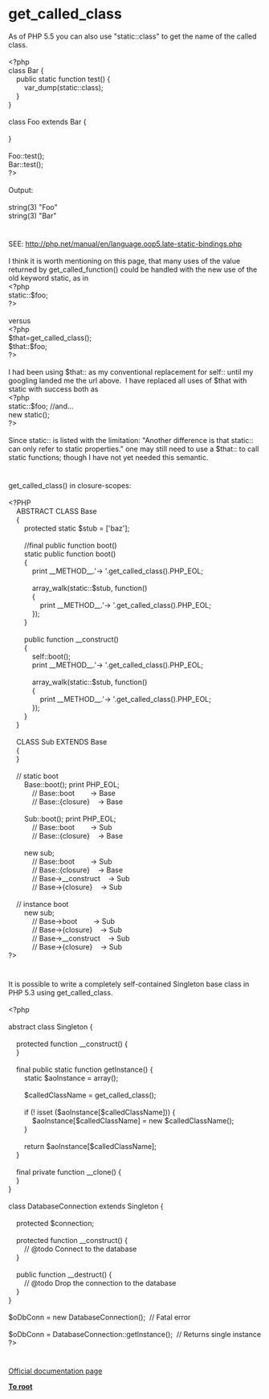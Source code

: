 # get_called_class




<div class="phpcode"><span class="html">
As of PHP 5.5 you can also use &quot;static::class&quot; to get the name of the called class.<br><br><span class="default">&lt;?php<br></span><span class="keyword">class </span><span class="default">Bar </span><span class="keyword">{<br>&#xA0; &#xA0; public static function </span><span class="default">test</span><span class="keyword">() {<br>&#xA0; &#xA0; &#xA0; &#xA0; </span><span class="default">var_dump</span><span class="keyword">(static::class);<br>&#xA0; &#xA0; }<br>}<br><br>class </span><span class="default">Foo </span><span class="keyword">extends </span><span class="default">Bar </span><span class="keyword">{<br><br>}<br><br></span><span class="default">Foo</span><span class="keyword">::</span><span class="default">test</span><span class="keyword">();<br></span><span class="default">Bar</span><span class="keyword">::</span><span class="default">test</span><span class="keyword">();<br></span><span class="default">?&gt;<br></span><br>Output:<br><br>string(3) &quot;Foo&quot;<br>string(3) &quot;Bar&quot;</span>
</div>
  

#


<div class="phpcode"><span class="html">
SEE: <a href="http://php.net/manual/en/language.oop5.late-static-bindings.php" rel="nofollow" target="_blank">http://php.net/manual/en/language.oop5.late-static-bindings.php</a><br><br>I think it is worth mentioning on this page, that many uses of the value returned by get_called_function() could be handled with the new use of the old keyword static, as in<br><span class="default">&lt;?php <br></span><span class="keyword">static::</span><span class="default">$foo</span><span class="keyword">;<br></span><span class="default">?&gt;<br></span><br>versus<br><span class="default">&lt;?php<br>$that</span><span class="keyword">=</span><span class="default">get_called_class</span><span class="keyword">();<br></span><span class="default">$that</span><span class="keyword">::</span><span class="default">$foo</span><span class="keyword">;<br></span><span class="default">?&gt;<br></span><br>I had been using $that:: as my conventional replacement for self:: until my googling landed me the url above.&#xA0; I have replaced all uses of $that with static with success both as <br><span class="default">&lt;?php <br></span><span class="keyword">static::</span><span class="default">$foo</span><span class="keyword">; </span><span class="comment">//and...<br></span><span class="keyword">new static();<br></span><span class="default">?&gt;<br></span><br>Since static:: is listed with the limitation: &quot;Another difference is that static:: can only refer to static properties.&quot; one may still need to use a $that:: to call static functions; though I have not yet needed this semantic.</span>
</div>
  

#


<div class="phpcode"><span class="html">
get_called_class() in closure-scopes:<br><br><span class="default">&lt;?PHP<br>&#xA0; &#xA0; </span><span class="keyword">ABSTRACT CLASS </span><span class="default">Base<br>&#xA0; &#xA0; </span><span class="keyword">{<br>&#xA0; &#xA0; &#xA0; &#xA0; protected static </span><span class="default">$stub </span><span class="keyword">= [</span><span class="string">&apos;baz&apos;</span><span class="keyword">];<br>&#xA0; &#xA0; &#xA0; &#xA0; <br>&#xA0; &#xA0; &#xA0; &#xA0; </span><span class="comment">//final public function boot()<br>&#xA0; &#xA0; &#xA0; &#xA0; </span><span class="keyword">static public function </span><span class="default">boot</span><span class="keyword">()<br>&#xA0; &#xA0; &#xA0; &#xA0; {<br>&#xA0; &#xA0; &#xA0; &#xA0; &#xA0; &#xA0; print </span><span class="default">__METHOD__</span><span class="keyword">.</span><span class="string">&apos;-&gt; &apos;</span><span class="keyword">.</span><span class="default">get_called_class</span><span class="keyword">().</span><span class="default">PHP_EOL</span><span class="keyword">;<br>&#xA0; &#xA0; &#xA0; &#xA0; &#xA0; &#xA0; <br>&#xA0; &#xA0; &#xA0; &#xA0; &#xA0; &#xA0; </span><span class="default">array_walk</span><span class="keyword">(static::</span><span class="default">$stub</span><span class="keyword">, function()<br>&#xA0; &#xA0; &#xA0; &#xA0; &#xA0; &#xA0; {<br>&#xA0; &#xA0; &#xA0; &#xA0; &#xA0; &#xA0; &#xA0; &#xA0; print </span><span class="default">__METHOD__</span><span class="keyword">.</span><span class="string">&apos;-&gt; &apos;</span><span class="keyword">.</span><span class="default">get_called_class</span><span class="keyword">().</span><span class="default">PHP_EOL</span><span class="keyword">;<br>&#xA0; &#xA0; &#xA0; &#xA0; &#xA0; &#xA0; });<br>&#xA0; &#xA0; &#xA0; &#xA0; }<br>&#xA0; &#xA0; &#xA0; &#xA0; <br>&#xA0; &#xA0; &#xA0; &#xA0; public function </span><span class="default">__construct</span><span class="keyword">()<br>&#xA0; &#xA0; &#xA0; &#xA0; {<br>&#xA0; &#xA0; &#xA0; &#xA0; &#xA0; &#xA0; </span><span class="default">self</span><span class="keyword">::</span><span class="default">boot</span><span class="keyword">();<br>&#xA0; &#xA0; &#xA0; &#xA0; &#xA0; &#xA0; print </span><span class="default">__METHOD__</span><span class="keyword">.</span><span class="string">&apos;-&gt; &apos;</span><span class="keyword">.</span><span class="default">get_called_class</span><span class="keyword">().</span><span class="default">PHP_EOL</span><span class="keyword">;<br>&#xA0; &#xA0; &#xA0; &#xA0; &#xA0; &#xA0; <br>&#xA0; &#xA0; &#xA0; &#xA0; &#xA0; &#xA0; </span><span class="default">array_walk</span><span class="keyword">(static::</span><span class="default">$stub</span><span class="keyword">, function()<br>&#xA0; &#xA0; &#xA0; &#xA0; &#xA0; &#xA0; {<br>&#xA0; &#xA0; &#xA0; &#xA0; &#xA0; &#xA0; &#xA0; &#xA0; print </span><span class="default">__METHOD__</span><span class="keyword">.</span><span class="string">&apos;-&gt; &apos;</span><span class="keyword">.</span><span class="default">get_called_class</span><span class="keyword">().</span><span class="default">PHP_EOL</span><span class="keyword">;<br>&#xA0; &#xA0; &#xA0; &#xA0; &#xA0; &#xA0; });<br>&#xA0; &#xA0; &#xA0; &#xA0; }<br>&#xA0; &#xA0; }<br>&#xA0; &#xA0; <br>&#xA0; &#xA0; CLASS </span><span class="default">Sub </span><span class="keyword">EXTENDS </span><span class="default">Base<br>&#xA0; &#xA0; </span><span class="keyword">{<br>&#xA0; &#xA0; }<br>&#xA0; &#xA0; <br>&#xA0; &#xA0; </span><span class="comment">// static boot<br>&#xA0; &#xA0; &#xA0; &#xA0; </span><span class="default">Base</span><span class="keyword">::</span><span class="default">boot</span><span class="keyword">(); print </span><span class="default">PHP_EOL</span><span class="keyword">;<br>&#xA0; &#xA0; &#xA0; &#xA0; &#xA0; &#xA0; </span><span class="comment">// Base::boot&#xA0; &#xA0; &#xA0; &#xA0; -&gt; Base<br>&#xA0; &#xA0; &#xA0; &#xA0; &#xA0; &#xA0; // Base::{closure}&#xA0; &#xA0; -&gt; Base<br>&#xA0; &#xA0; &#xA0; &#xA0; &#xA0; &#xA0; <br>&#xA0; &#xA0; &#xA0; &#xA0; </span><span class="default">Sub</span><span class="keyword">::</span><span class="default">boot</span><span class="keyword">(); print </span><span class="default">PHP_EOL</span><span class="keyword">;<br>&#xA0; &#xA0; &#xA0; &#xA0; &#xA0; &#xA0; </span><span class="comment">// Base::boot&#xA0; &#xA0; &#xA0; &#xA0; -&gt; Sub<br>&#xA0; &#xA0; &#xA0; &#xA0; &#xA0; &#xA0; // Base::{closure}&#xA0; &#xA0; -&gt; Base<br>&#xA0; &#xA0; &#xA0; &#xA0; &#xA0; &#xA0; <br>&#xA0; &#xA0; &#xA0; &#xA0; </span><span class="keyword">new </span><span class="default">sub</span><span class="keyword">;<br>&#xA0; &#xA0; &#xA0; &#xA0; &#xA0; &#xA0; </span><span class="comment">// Base::boot&#xA0; &#xA0; &#xA0; &#xA0; -&gt; Sub<br>&#xA0; &#xA0; &#xA0; &#xA0; &#xA0; &#xA0; // Base::{closure}&#xA0; &#xA0; -&gt; Base<br>&#xA0; &#xA0; &#xA0; &#xA0; &#xA0; &#xA0; // Base-&gt;__construct&#xA0; &#xA0; -&gt; Sub<br>&#xA0; &#xA0; &#xA0; &#xA0; &#xA0; &#xA0; // Base-&gt;{closure}&#xA0; &#xA0; -&gt; Sub<br>&#xA0; &#xA0; <br>&#xA0; &#xA0; // instance boot<br>&#xA0; &#xA0; &#xA0; &#xA0; </span><span class="keyword">new </span><span class="default">sub</span><span class="keyword">;<br>&#xA0; &#xA0; &#xA0; &#xA0; &#xA0; &#xA0; </span><span class="comment">// Base-&gt;boot&#xA0; &#xA0; &#xA0; &#xA0; -&gt; Sub<br>&#xA0; &#xA0; &#xA0; &#xA0; &#xA0; &#xA0; // Base-&gt;{closure}&#xA0; &#xA0; -&gt; Sub<br>&#xA0; &#xA0; &#xA0; &#xA0; &#xA0; &#xA0; // Base-&gt;__construct&#xA0; &#xA0; -&gt; Sub<br>&#xA0; &#xA0; &#xA0; &#xA0; &#xA0; &#xA0; // Base-&gt;{closure}&#xA0; &#xA0; -&gt; Sub<br></span><span class="default">?&gt;</span>
</span>
</div>
  

#


<div class="phpcode"><span class="html">
It is possible to write a completely self-contained Singleton base class in PHP 5.3 using get_called_class.
<br>
<br><span class="default">&lt;?php
<br>
<br></span><span class="keyword">abstract class </span><span class="default">Singleton </span><span class="keyword">{
<br>
<br>&#xA0; &#xA0; protected function </span><span class="default">__construct</span><span class="keyword">() {
<br>&#xA0; &#xA0; }
<br>
<br>&#xA0; &#xA0; final public static function </span><span class="default">getInstance</span><span class="keyword">() {
<br>&#xA0; &#xA0; &#xA0; &#xA0; static </span><span class="default">$aoInstance </span><span class="keyword">= array();
<br>
<br>&#xA0; &#xA0; &#xA0; &#xA0; </span><span class="default">$calledClassName </span><span class="keyword">= </span><span class="default">get_called_class</span><span class="keyword">();
<br>
<br>&#xA0; &#xA0; &#xA0; &#xA0; if (! isset (</span><span class="default">$aoInstance</span><span class="keyword">[</span><span class="default">$calledClassName</span><span class="keyword">])) {
<br>&#xA0; &#xA0; &#xA0; &#xA0; &#xA0; &#xA0; </span><span class="default">$aoInstance</span><span class="keyword">[</span><span class="default">$calledClassName</span><span class="keyword">] = new </span><span class="default">$calledClassName</span><span class="keyword">();
<br>&#xA0; &#xA0; &#xA0; &#xA0; }
<br>
<br>&#xA0; &#xA0; &#xA0; &#xA0; return </span><span class="default">$aoInstance</span><span class="keyword">[</span><span class="default">$calledClassName</span><span class="keyword">];
<br>&#xA0; &#xA0; }
<br>
<br>&#xA0; &#xA0; final private function </span><span class="default">__clone</span><span class="keyword">() {
<br>&#xA0; &#xA0; }
<br>}
<br>
<br>class </span><span class="default">DatabaseConnection </span><span class="keyword">extends </span><span class="default">Singleton </span><span class="keyword">{
<br>
<br>&#xA0; &#xA0; protected </span><span class="default">$connection</span><span class="keyword">;
<br>
<br>&#xA0; &#xA0; protected function </span><span class="default">__construct</span><span class="keyword">() {
<br>&#xA0; &#xA0; &#xA0; &#xA0; </span><span class="comment">// @todo Connect to the database
<br>&#xA0; &#xA0; </span><span class="keyword">}
<br>
<br>&#xA0; &#xA0; public function </span><span class="default">__destruct</span><span class="keyword">() {
<br>&#xA0; &#xA0; &#xA0; &#xA0; </span><span class="comment">// @todo Drop the connection to the database
<br>&#xA0; &#xA0; </span><span class="keyword">}
<br>}
<br>
<br></span><span class="default">$oDbConn </span><span class="keyword">= new </span><span class="default">DatabaseConnection</span><span class="keyword">();&#xA0; </span><span class="comment">// Fatal error
<br>
<br></span><span class="default">$oDbConn </span><span class="keyword">= </span><span class="default">DatabaseConnection</span><span class="keyword">::</span><span class="default">getInstance</span><span class="keyword">();&#xA0; </span><span class="comment">// Returns single instance
<br></span><span class="default">?&gt;</span>
</span>
</div>
  

#

[Official documentation page](https://www.php.net/manual/en/function.get-called-class.php)

**[To root](/README.md)**